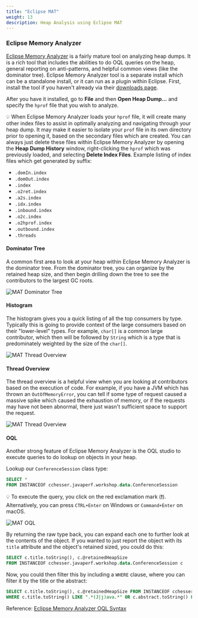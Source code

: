 ```yaml
---
title: "Eclipse MAT"
weight: 13
description: Heap Analysis using Eclipse MAT
---
```


### Eclipse Memory Analyzer

[Eclipse Memory Analyzer](https://eclipse.org/mat/) is a fairly mature tool on analyzing heap dumps. It is a rich tool that includes the abilities to do OQL queries on the heap, general reporting on anti-patterns, and helpful common views (like the dominator tree). Eclipse Memory Analyzer tool is a separate install which can be a standalone install, or it can run as a plugin within Eclipse. First, install the tool if you haven't already via their [downloads page](https://eclipse.org/mat/downloads.php).

After you have it installed, go to __File__ and then __Open Heap Dump...__ and specify the `hprof` file that you wish to analyze.

💡 When Eclipse Memory Analyzer loads your `hprof` file, it will create many other index files to assist in optimally analyzing and navigating through your heap dump. It may make it easier to isolate your `prof` file in its own directory prior to opening it, based on the secondary files which are created. You can always just delete these files within Eclipse Memory Analyzer by opening the __Heap Dump History__ window, right-clicking the `hprof` which was previously loaded, and selecting __Delete Index Files__. Example listing of index files which get generated by suffix:

* `.domIn.index`
* `.domOut.index`
* `.index`
* `.o2ret.index`
* `.a2s.index`
* `.idx.index`
* `.inbound.index`
* `.o2c.index`
* `.o2hprof.index`
* `.outbound.index`
* `.threads`

#### Dominator Tree

A common first area to look at your heap within Eclipse Memory Analyzer is the dominator tree. From the dominator tree, you can organize by the retained heap size, and then begin drilling down the tree to see the contributors to the largest GC roots.

![MAT Dominator Tree](https://github.com/cchesser/java-perf-workshop/wiki/images/mat_dominator_tree.png)

#### Histogram

The histogram gives you a quick listing of all the top consumers by type. Typically this is going to provide context of the large consumers based on their "lower-level" types. For example, `char[]` is a common large contributor, which then will be followed by `String` which is a type that is predominately weighted by the size of the `char[]`.

![MAT Thread Overview](https://github.com/cchesser/java-perf-workshop/wiki/images/mat_histogram.png)

#### Thread Overview

The thread overview is a helpful view when you are looking at contributors based on the execution of code. For example, if you have a JVM which has thrown an `OutOfMemoryError`, you can tell if some type of request caused a massive spike which caused the exhaustion of memory, or if the requests may have not been abnormal, there just wasn't sufficient space to support the request.

![MAT Thread Overview](https://github.com/cchesser/java-perf-workshop/wiki/images/mat_thread_overview.png)

#### OQL

Another strong feature of Eclipse Memory Analyzer is the OQL studio to execute queries to do lookup on objects in your heap.

Lookup our `ConferenceSession` class type:

```sql
SELECT *
FROM INSTANCEOF cchesser.javaperf.workshop.data.ConferenceSession
```

💡 To execute the query, you click on the red exclamation mark (:exclamation:). Alternatively, you can press `CTRL+Enter` on Windows or `Command+Enter` on macOS.

![MAT OQL](https://github.com/cchesser/java-perf-workshop/wiki/images/mat_oql_studio.png)

By returning the raw type back, you can expand each one to further look at the contents of the object. If you wanted to just report the object with its `title` attribute and the object's retained sized, you could do this:

```sql
SELECT c.title.toString(), c.@retainedHeapSize 
FROM INSTANCEOF cchesser.javaperf.workshop.data.ConferenceSession c 
```

Now, you could then filter this by including a `WHERE` clause, where you can filter it by
the title or the abstract:

```sql
SELECT c.title.toString(), c.@retainedHeapSize FROM INSTANCEOF cchesser.javaperf.workshop.data.ConferenceSession c 
WHERE c.title.toString() LIKE ".*(J|j)ava.*" OR c.abstract.toString() LIKE ".*(J|j)ava.*"
```


Reference: [Eclipse Memory Analyzer OQL Syntax](http://help.eclipse.org/luna/index.jsp?topic=%2Forg.eclipse.mat.ui.help%2Freference%2Foqlsyntax.html)

